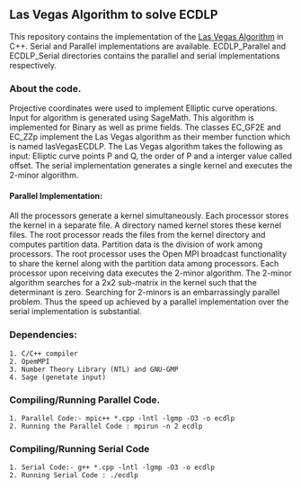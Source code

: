 ## Las Vegas Algorithm to solve ECDLP

This repository contains the implementation of the [Las Vegas Algorithm](http://issc.unipune.ac.in/attachments/lasVegas.pdf) in C++. Serial and Parallel implementations are available.
ECDLP_Parallel and ECDLP_Serial directories contains the parallel and serial implementations respectively.

### About the code.
Projective coordinates were used to implement Elliptic curve operations. Input for algorithm
is generated using SageMath. This algorithm is implemented for Binary as well as prime fields. 
The classes EC_GF2E and EC_ZZp implement the Las Vegas algorithm as their member function  which is named lasVegasECDLP.
The Las Vegas algorithm takes the following as input: Elliptic curve points P and Q, 
the order of P and a interger value called offset.
The serial implementation generates a single kernel and executes the 2-minor algorithm.


#### Parallel Implementation:
All the processors generate a kernel simultaneously. Each processor stores the kernel in a 
separate file. A directory named kernel stores these kernel files. The root processor reads the files 
from the kernel directory and computes partition data.
Partition data is the division of work among processors.
The root processor uses the Open MPI broadcast functionality to share the kernel along with the partition data among processors. 
Each processor upon receiving data executes the 2-minor algorithm.
The 2-minor algorithm searches for a 2x2 sub-matrix in the kernel such that the determinant is zero.
Searching for 2-minors is an embarrassingly parallel problem. 
Thus the speed up achieved by a parallel implementation over the serial implementation is substantial.


### Dependencies:
	1. C/C++ compiler
	2. OpemMPI
	3. Number Theory Library (NTL) and GNU-GMP
	4. Sage (genetate input)

### Compiling/Running Parallel Code.
	1. Parallel Code:- mpic++ *.cpp -lntl -lgmp -O3 -o ecdlp
	2. Running the Parallel Code : mpirun -n 2 ecdlp

### Compiling/Running Serial Code
	1. Serial Code:- g++ *.cpp -lntl -lgmp -O3 -o ecdlp
	2. Running Serial Code : ./ecdlp